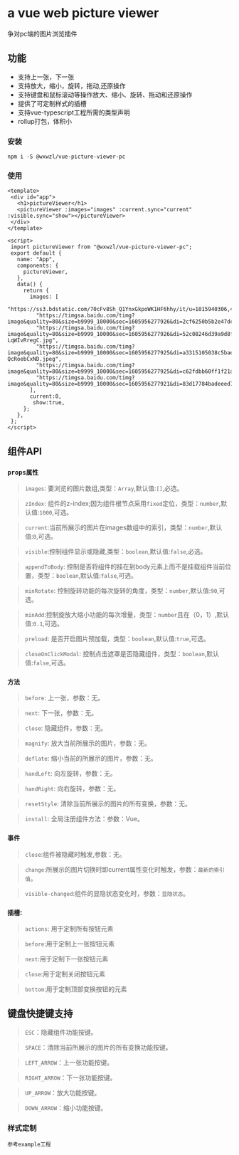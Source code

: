  # a vue web picture viewer
 争对pc端的图片浏览插件
 ## 功能
 - 支持上一张，下一张
 - 支持放大，缩小，旋转，拖动,还原操作
 - 支持键盘和鼠标滚动等操作放大、缩小、旋转、拖动和还原操作
 - 提供了可定制样式的插槽
 - 支持vue-typescript工程所需的类型声明
 - rollup打包，体积小

### 安装
```
npm i -S @wxwzl/vue-picture-viewer-pc
```
 ### 使用
 ```
 <template>
  <div id="app">
    <h1>pictureViewer</h1>
    <pictureViewer :images="images" :current.sync="current" :visible.sync="show"></pictureViewer>
  </div>
</template>

<script>
  import pictureViewer from "@wxwzl/vue-picture-viewer-pc";
  export default {
    name: "App",
    components: {
      pictureViewer,
    },
    data() {
      return {
        images: [
          "https://ss3.bdstatic.com/70cFv8Sh_Q1YnxGkpoWK1HF6hhy/it/u=1015940306,479093215&fm=26&gp=0.jpg",
          "https://timgsa.baidu.com/timg?image&quality=80&size=b9999_10000&sec=1605956277926&di=2cf6250b5b2e47dc06d0623b3f8ccf37&imgtype=0&src=http%3A%2F%2Fpic1.win4000.com%2Fwallpaper%2Fc%2F58b8e4af37aae.jpg",
          "https://timgsa.baidu.com/timg?image&quality=80&size=b9999_10000&sec=1605956277926&di=52c08246d39a9d8f2c61a6ce36b8a4cf&imgtype=0&src=http%3A%2F%2Fimg.ewebweb.com%2Fuploads%2F20190623%2F18%2F1561285221-LqWIvRregC.jpg",
          "https://timgsa.baidu.com/timg?image&quality=80&size=b9999_10000&sec=1605956277925&di=a3315105038c5bae632da761ebaa2dcf&imgtype=0&src=http%3A%2F%2Fimg.08087.cc%2Fuploads%2F20200222%2F19%2F1582371875-QcRoebCxND.jpeg",
          "https://timgsa.baidu.com/timg?image&quality=80&size=b9999_10000&sec=1605956277925&di=c62fdbb60ff1f21aacbd18a15f984423&imgtype=0&src=http%3A%2F%2Fpic23.nipic.com%2F20120823%2F10789347_180954146100_2.jpg",
          "https://timgsa.baidu.com/timg?image&quality=80&size=b9999_10000&sec=1605956277921&di=83d17784badeeed73f6e598ca0fbde2d&imgtype=0&src=http%3A%2F%2Fpic1.win4000.com%2Fwallpaper%2Fc%2F55fbd60aa3581.jpg",
        ],
        current:0,
         show:true,
      };
    },
  };
</script>
 ```
## 组件API
 ### `props属性`

 > `images`: 要浏览的图片数组,类型：`Array`,默认值:`[]`,必选。

 >`zIndex`: 组件的z-index;因为组件根节点采用`fixed`定位，类型：`number`,默认值:`1000`,可选。

 >`current`:当前所展示的图片在images数组中的索引，类型：`number`,默认值:`0`,可选。

 >`visible`:控制组件显示或隐藏,类型：`boolean`,默认值:`false`,必选。

 >`appendToBody`: 控制是否将组件的挂在到body元素上而不是挂载组件当前位置，类型：`boolean`,默认值:`false`,可选。

 >`minRotate`: 控制旋转功能的每次旋转的角度，类型：`number`,默认值:`90`,可选。

 >`minAdd`:控制旋放大缩小功能的每次增量，类型：`number`且在（0，1）,默认值:`0.1`,可选。 

 > `preload`: 是否开启图片预加载，类型：`boolean`,默认值:`true`,可选。

 >`closeOnClickModal`: 控制点击遮罩是否隐藏组件，类型：`boolean`,默认值:`false`,可选。

 ### `方法`

 >`before`: 上一张，参数：无。

 >`next`: 下一张，参数：无。

 >`close`: 隐藏组件，参数：无。

 >`magnify`: 放大当前所展示的图片，参数：无。

 >`deflate`: 缩小当前的所展示的图片，参数：无。

 >`handLeft`: 向左旋转，参数：无。

 >`handRight`: 向右旋转，参数：无。

 >`resetStyle`: 清除当前所展示的图片的所有变换，参数：无。

 >`install`: 全局注册组件方法：参数：Vue。

### `事件`

>`close`:组件被隐藏时触发,参数：无。

>`change`:所展示的图片切换时即current属性变化时触发，参数：`最新的索引值`。

>`visible-changed`:组件的显隐状态变化时，参数：`显隐状态`。
### `插槽`:

>`actions`: 用于定制所有按钮元素

>`before`:用于定制上一张按钮元素

>`next`:用于定制下一张按钮元素

>`close`:用于定制关闭按钮元素

>`bottom`:用于定制顶部变换按钮的元素

## 键盘快捷键支持

 > `ESC`：隐藏组件功能按键。

 > `SPACE`：清除当前所展示的图片的所有变换功能按键。

 > `LEFT_ARROW`：上一张功能按键。

 > `RIGHT_ARROW`：下一张功能按键。

 > `UP_ARROW`：放大功能按键。

 > `DOWN_ARROW`：缩小功能按键。
 ### 样式定制

 ```
 参考example工程
 ```
